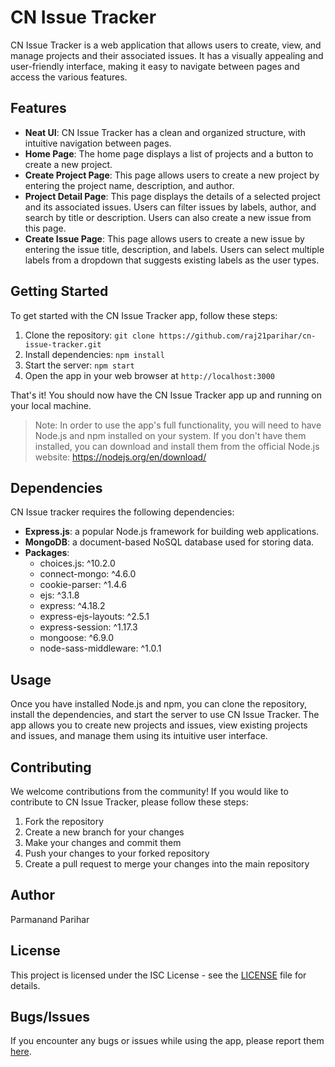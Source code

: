 # CN Issue Tracker

CN Issue Tracker is a web application that allows users to create, view, and manage projects and their associated issues. It has a visually appealing and user-friendly interface, making it easy to navigate between pages and access the various features.

## Features

- **Neat UI**: CN Issue Tracker has a clean and organized structure, with intuitive navigation between pages.
- **Home Page**: The home page displays a list of projects and a button to create a new project.
- **Create Project Page**: This page allows users to create a new project by entering the project name, description, and author.
- **Project Detail Page**: This page displays the details of a selected project and its associated issues. Users can filter issues by labels, author, and search by title or description. Users can also create a new issue from this page.
- **Create Issue Page**: This page allows users to create a new issue by entering the issue title, description, and labels. Users can select multiple labels from a dropdown that suggests existing labels as the user types.

## Getting Started

To get started with the CN Issue Tracker app, follow these steps:

1. Clone the repository: `git clone https://github.com/raj21parihar/cn-issue-tracker.git`
2. Install dependencies: `npm install`
3. Start the server: `npm start`
4. Open the app in your web browser at `http://localhost:3000`

That's it! You should now have the CN Issue Tracker app up and running on your local machine.

> Note: In order to use the app's full functionality, you will need to have Node.js and npm installed on your system. If you don't have them installed, you can download and install them from the official Node.js website: https://nodejs.org/en/download/

## Dependencies

CN Issue tracker requires the following dependencies:

- **Express.js**: a popular Node.js framework for building web applications.
- **MongoDB**: a document-based NoSQL database used for storing data.
- **Packages**:
  - choices.js: ^10.2.0
  - connect-mongo: ^4.6.0
  - cookie-parser: ^1.4.6
  - ejs: ^3.1.8
  - express: ^4.18.2
  - express-ejs-layouts: ^2.5.1
  - express-session: ^1.17.3
  - mongoose: ^6.9.0
  - node-sass-middleware: ^1.0.1

## Usage

Once you have installed Node.js and npm, you can clone the repository, install the dependencies, and start the server to use CN Issue Tracker. The app allows you to create new projects and issues, view existing projects and issues, and manage them using its intuitive user interface.

## Contributing

We welcome contributions from the community! If you would like to contribute to CN Issue Tracker, please follow these steps:

1. Fork the repository
2. Create a new branch for your changes
3. Make your changes and commit them
4. Push your changes to your forked repository
5. Create a pull request to merge your changes into the main repository

## Author

Parmanand Parihar

## License

This project is licensed under the ISC License - see the [LICENSE](LICENSE) file for details.

## Bugs/Issues

If you encounter any bugs or issues while using the app, please report them [here](https://github.com/raj21parihar/cn-issue-tracker/issues).

